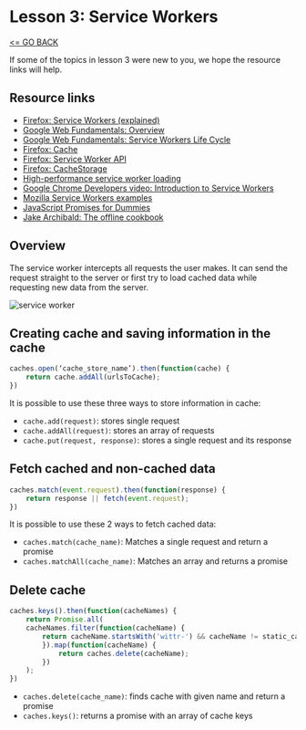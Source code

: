 # Lesson 3: Service Workers

[<= GO BACK ](../README.md)

If some of the topics in lesson 3 were new to you, we hope the resource links will help.

## Resource links

* [Firefox: Service Workers (explained)](https://developer.mozilla.org/en-US/docs/Web/API/Service_Worker_API/Using_Service_Workers)
* [Google Web Fundamentals: Overview](https://developers.google.com/web/fundamentals/primers/service-workers)
* [Google Web Fundamentals: Service Workers Life Cycle](https://developers.google.com/web/fundamentals/primers/service-workers/lifecycle)
* [Firefox: Cache](https://developer.mozilla.org/en-US/docs/Web/API/Cache)
* [Firefox: Service Worker API](https://developer.mozilla.org/en-US/docs/Web/API/Service_Worker_API)
* [Firefox: CacheStorage](https://developer.mozilla.org/en-US/docs/Web/API/CacheStorage)
* [High-performance service worker loading](https://developers.google.com/web/fundamentals/primers/service-workers/high-performance-loading)
* [Google Chrome Developers video: Introduction to Service Workers](https://www.youtube.com/watch?v=jVfXiv03y5c1)
* [Mozilla Service Workers examples](https://serviceworke.rs/)
* [JavaScript Promises for Dummies](https://scotch.io/tutorials/javascript-promises-for-dummies)
* [Jake Archibald: The offline cookbook](https://jakearchibald.com/2014/offline-cookbook/)


## Overview
The service worker intercepts all requests the user makes. It can send the request straight to the server or first try to load cached data while requesting new data from the server.

![service worker](https://www.smashingmagazine.com/wp-content/uploads/2016/11/service-worker-offline-large-opt.jpg)

## Creating cache and saving information in the cache

```Javascript
caches.open(‘cache_store_name’).then(function(cache) {
    return cache.addAll(urlsToCache);
})
```

It is possible to use these three ways to store information in cache:

* `cache.add(request)`: stores single request
* `cache.addAll(request)`: stores an array of requests
* `cache.put(request, response)`: stores a single request and its response


## Fetch cached and non-cached data

```Javascript
caches.match(event.request).then(function(response) {
    return response || fetch(event.request);
})
```

It is possible to use these 2 ways to fetch cached data:

* `caches.match(cache_name)`: Matches a single request and return a promise
* `caches.matchAll(cache_name)`: Matches an array and returns a promise


## Delete cache

```Javascript
caches.keys().then(function(cacheNames) {
    return Promise.all(
    cacheNames.filter(function(cacheName) {
        return cacheName.startsWith('wittr-') && cacheName != static_cache_name;
        }).map(function(cacheName) {
            return caches.delete(cacheName);
        })
    );
})
```

* `caches.delete(cache_name)`: finds cache with given name and return a promise
* `caches.keys()`: returns a promise with an array of cache keys

